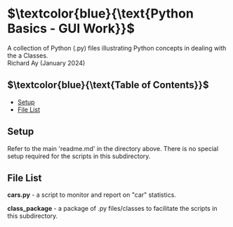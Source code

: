 # $`\textcolor{blue}{\text{Python Basics - GUI Work}}`$
A collection of Python (.py) files illustrating  Python concepts in dealing 
with the a Classes.  
Richard Ay (January 2024)

## $`\textcolor{blue}{\text{Table of Contents}}`$  
* [Setup](#setup)
* [File List](#file-list)


## Setup
Refer to the main 'readme.md' in the directory above.  There is no special setup required for
the scripts in this subdirectory.  


## File List
**cars.py** - a script to monitor and report on "car" statistics.  

**class_package** - a package of .py files/classes to facilitate the scripts in this subdirectory.

 
 

